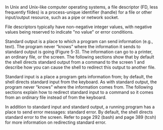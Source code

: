 In Unix and Unix-like computer operating systems, a file descriptor (FD, less frequently fildes) is a process-unique identifier (handle) for a file or other input/output resource, such as a pipe or network socket.

File descriptors typically have non-negative integer values, with negative values being reserved to indicate "no value" or error conditions.

Standard output is a place to which a program can send information (e.g., text). The program never “knows” where the information it sends to standard output is going (Figure 5-3). The information can go to a printer, an ordinary file, or the screen. The following sections show that by default the shell directs standard output from a command to the screen 1 and describe how you can cause the shell to redirect this output to another file.

Standard input is a place a program gets information from; by default, the shell directs standard input from the keyboard. As with standard output, the program never “knows” where the information comes from. The following sections explain how to redirect standard input to a command so it comes from an ordinary file instead of from the keyboard.

In addition to standard input and standard output, a running program has a place to send error messages: standard error. By default, the shell directs standard error to the screen. Refer to page 292 (bash) and page 389 (tcsh) for more information on redirecting standard error.
